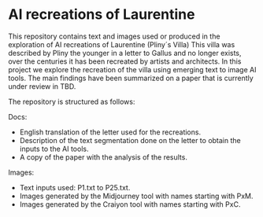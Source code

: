 # AI recreations of Laurentine 

This repository contains text and images used or produced in the exploration of AI recreations of Laurentine (Pliny´s Villa) 
This villa was described by Pliny the younger in a letter to Gallus and no longer exists, over the centuries it has been recreated by artists and architects. In this project we explore the recreation of the villa using emerging text to image AI tools. The main findings have been summarized on a paper that is currently under review in TBD. 

The repository is structured as follows:

Docs:

- English translation of the letter used for the recreations.
- Description of the text segmentation done on the letter to obtain the inputs to the AI tools.
- A copy of the paper with the analysis of the results. 

Images:

- Text inputs used: P1.txt to P25.txt.
- Images generated by the Midjourney tool with names starting with PxM.
- Images generated by the Craiyon tool with names starting with PxC.





